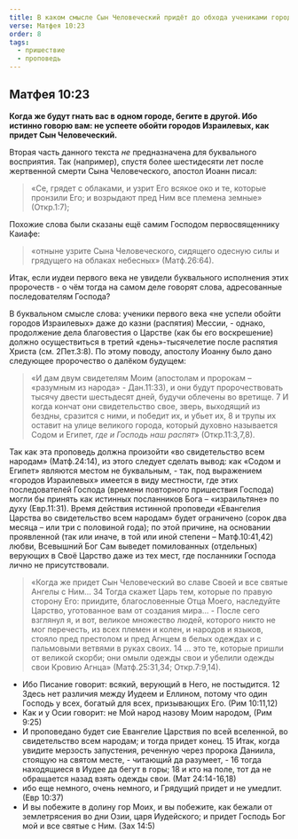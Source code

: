 ```yaml
---
title: В каком смысле Сын Человеческий придёт до обхода учениками городов Израилевых?
verse: Матфея 10:23
order: 8
tags:
  - пришествие
  - проповедь
---
```


## Матфея 10:23

**Когда же будут гнать вас в одном городе, бегите в другой. Ибо истинно говорю вам: не успеете обойти городов Израилевых, как придет Сын Человеческий.** 

Вторая часть данного текста *не* предназначена для буквального восприятия. Так (например), спустя более шестидесяти лет после жертвенной смерти Сына Человеческого, апостол Иоанн писал: 

>«Се, грядет с облаками, и узрит Его всякое око и те, которые пронзили Его; и возрыдают пред Ним все племена земные» (Откр.1:7); 

Похожие слова были сказаны ещё самим Господом первосвященнику Каиафе: 

>«отныне узрите Сына Человеческого, сидящего одесную силы и грядущего на облаках небесных» (Матф.26:64). 

Итак, если иудеи первого века не увидели буквального исполнения этих пророчеств - о чём тогда на самом деле говорят слова, адресованные последователям Господа?

 В буквальном смысле слова: ученики первого века «не успели обойти городов Израилевых» даже до казни (распятия) Мессии, - однако, продолжение дела благовестия о Царстве (как бы его воскрешение) должно осуществиться в третий «день»-тысячелетие после распятия Христа (см. 2Пет.3:8). По этому поводу, апостолу Иоанну было дано следующее пророчество о далёком будущем: 
 
 >«И дам двум свидетелям Моим (апостолам и пророкам – «разумным из народа» - Дан.11:33), и они будут пророчествовать тысячу двести шестьдесят дней, будучи облечены во вретище. 7 И когда кончат они свидетельство свое, зверь, выходящий из бездны, сразится с ними, и победит их, и убьет их, 8 и трупы их оставит на улице великого города, который духовно называется Содом и Египет, *где и Господь наш распят*» (Откр.11:3,7,8). 
 
 Так как эта проповедь должна произойти «во свидетельство всем народам» (Матф.24:14), из этого следует сделать вывод: как «Содом и Египет» являются местом не буквальным, - так, под выражением «городов Израилевых» имеется в виду местности, где этих последователей Господа (времени повторного пришествия Господа) могли бы принять как истинных посланников Бога – «израильтяне» по духу (Евр.11:31). Время действия истинной проповеди «Евангелия Царства во свидетельство всем народам» будет ограничено (сорок два месяца – или три с половиной года); по этой причине, на основании проявленной (так или иначе, в той или иной степени – Матф.10:41,42) любви, Всевышний Бог Сам выведет помилованных (отдельных) верующих в Своё Царство даже из тех мест, где посланники Господа лично не присутствовали. 
 
 >«Когда же придет Сын Человеческий во славе Своей и все святые Ангелы с Ним… 34 Тогда скажет Царь тем, которые по правую сторону Его: приидите, благословенные Отца Моего, наследуйте Царство, уготованное вам от создания мира… - После сего взглянул я, и вот, великое множество людей, которого никто не мог перечесть, из всех племен и колен, и народов и языков, стояло пред престолом и пред Агнцем в белых одеждах и с пальмовыми ветвями в руках своих. 14 … это те, которые пришли от великой скорби; они омыли одежды свои и убелили одежды свои Кровию Агнца» (Матф.25:31,34; Откр.7:9,14). 

- Ибо Писание говорит: всякий, верующий в Него, не постыдится. 12 Здесь нет различия между Иудеем и Еллином, потому что один Господь у всех, богатый для всех, призывающих Его. (Рим 10:11,12)
- Как и у Осии говорит: не Мой народ назову Моим народом, (Рим 9:25)
- И проповедано будет сие Евангелие Царствия по всей вселенной, во свидетельство всем народам; и тогда придет конец. 15 Итак, когда увидите мерзость запустения, реченную через пророка Даниила, стоящую на святом месте, - читающий да разумеет, - 16 тогда находящиеся в Иудее да бегут в горы; 18 и кто на поле, тот да не обращается назад взять одежды свои. (Мат 24:14-16,18)
- ибо еще немного, очень немного, и Грядущий придет и не умедлит. (Евр 10:37)
- И вы побежите в долину гор Моих, и вы побежите, как бежали от землетрясения во дни Озии, царя Иудейского; и придет Господь Бог мой и все святые с Ним. (Зах 14:5)

